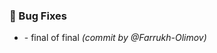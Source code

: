 ### :bug: Bug Fixes
- [](https://github.com/Farrukh-Olimov/Project-Python/commit/7f343d76e29bd91f083c8df1a9f6e0866be443ee) - final of final *(commit by @Farrukh-Olimov)*

